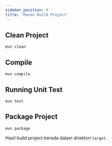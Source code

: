 ```yaml
---
sidebar_position: 6
title: 'Maven Build Project'
---
```


## Clean Project

```
mvn clean
```

## Compile

```
mvn compile
```

## Running Unit Test

```
mvn test
```

## Package Project

```
mvn package
```

Hasil build project berada dalam direktori `target`.